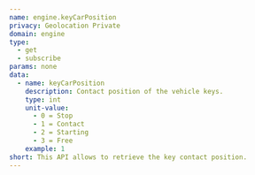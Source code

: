 ```yaml
---
name: engine.keyCarPosition
privacy: Geolocation Private
domain: engine
type:
  - get
  - subscribe
params: none
data:
  - name: keyCarPosition
    description: Contact position of the vehicle keys.
    type: int
    unit-value:
      - 0 = Stop
      - 1 = Contact
      - 2 = Starting
      - 3 = Free
    example: 1
short: This API allows to retrieve the key contact position.
---
```


